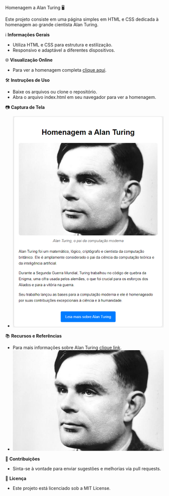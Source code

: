 Homenagem a Alan Turing 🖥️

Este projeto consiste em uma página simples em HTML e CSS dedicada à homenagem ao grande cientista Alan Turing.

ℹ️ **Informações Gerais**

- Utiliza HTML e CSS para estrutura e estilização.
- Responsivo e adaptável a diferentes dispositivos.

🌐 **Visualização Online**

- Para ver a homenagem completa [clique aqui](https://github.com/weyllerluiz/pagina-tributo.git).

🛠️ **Instruções de Uso**

- Baixe os arquivos ou clone o repositório.
- Abra o arquivo index.html em seu navegador para ver a homenagem.

📷 **Captura de Tela**

- ![Captura de tela da página de homenagem](./images/alan-turing.png)

📚 **Recursos e Referências**

- Para mais informações sobre Alan Turing [clique link](https://pt.wikipedia.org/wiki/Alan_Turing).
- ![Imagem de Alan Turing utilizada na página.](./images/alan-turing2.jpg)

🔧 **Contribuições**

- Sinta-se à vontade para enviar sugestões e melhorias via pull requests.

📜 **Licença**

- Este projeto está licenciado sob a MIT License.
